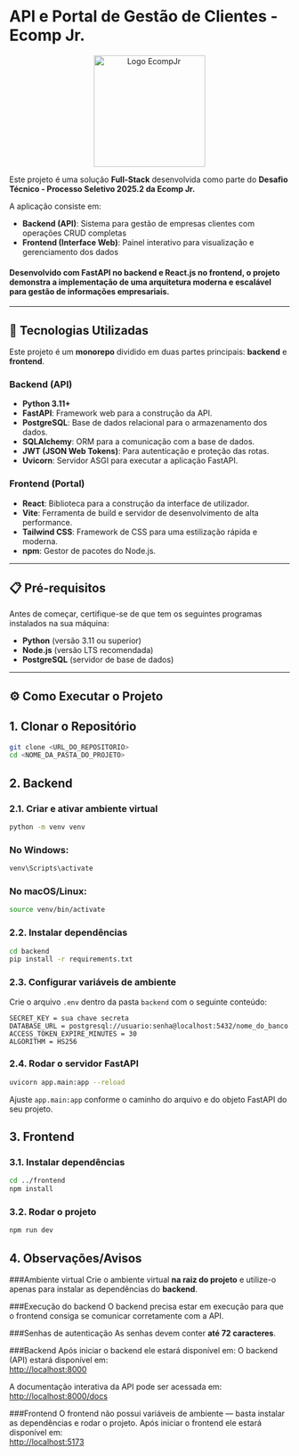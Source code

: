 # API e Portal de Gestão de Clientes - Ecomp Jr.

<div align="center">
  <img src="https://imgur.com/8DjSWjX.png" alt="Logo EcompJr" width="200px">
</div>

Este projeto é uma solução **Full-Stack** desenvolvida como parte do **Desafio Técnico - Processo Seletivo 2025.2 da Ecomp Jr.**

A aplicação consiste em:

* **Backend (API)**: Sistema para gestão de empresas clientes com operações CRUD completas
* **Frontend (Interface Web)**: Painel interativo para visualização e gerenciamento dos dados

#### Desenvolvido com **FastAPI** no backend e **React.js** no frontend, o projeto demonstra a implementação de uma arquitetura moderna e escalável para gestão de informações empresariais.
---

## 🚀 Tecnologias Utilizadas

Este projeto é um **monorepo** dividido em duas partes principais: **backend** e **frontend**.

### Backend (API)
- **Python 3.11+**
- **FastAPI**: Framework web para a construção da API.
- **PostgreSQL**: Base de dados relacional para o armazenamento dos dados.
- **SQLAlchemy**: ORM para a comunicação com a base de dados.
- **JWT (JSON Web Tokens)**: Para autenticação e proteção das rotas.
- **Uvicorn**: Servidor ASGI para executar a aplicação FastAPI.

### Frontend (Portal)
- **React**: Biblioteca para a construção da interface de utilizador.
- **Vite**: Ferramenta de build e servidor de desenvolvimento de alta performance.
- **Tailwind CSS**: Framework de CSS para uma estilização rápida e moderna.
- **npm**: Gestor de pacotes do Node.js.

---

## 📋 Pré-requisitos

Antes de começar, certifique-se de que tem os seguintes programas instalados na sua máquina:

- **Python** (versão 3.11 ou superior)  
- **Node.js** (versão LTS recomendada)  
- **PostgreSQL** (servidor de base de dados)  

---

## ⚙️ Como Executar o Projeto

## 1. Clonar o Repositório
```bash
git clone <URL_DO_REPOSITORIO>
cd <NOME_DA_PASTA_DO_PROJETO>
```

## 2. Backend

### 2.1. Criar e ativar ambiente virtual
```bash
python -m venv venv
```

### No Windows:
```bash
venv\Scripts\activate
```

### No macOS/Linux:
```bash
source venv/bin/activate
```

### 2.2. Instalar dependências
```bash
cd backend
pip install -r requirements.txt
```

### 2.3. Configurar variáveis de ambiente
Crie o arquivo `.env` dentro da pasta `backend` com o seguinte conteúdo:

```env
SECRET_KEY = sua chave secreta
DATABASE_URL = postgresql://usuario:senha@localhost:5432/nome_do_banco
ACCESS_TOKEN_EXPIRE_MINUTES = 30
ALGORITHM = HS256
```

### 2.4. Rodar o servidor FastAPI
```bash
uvicorn app.main:app --reload
```

Ajuste `app.main:app` conforme o caminho do arquivo e do objeto FastAPI do seu projeto.

## 3. Frontend

### 3.1. Instalar dependências
```bash
cd ../frontend
npm install
```

### 3.2. Rodar o projeto
```bash
npm run dev
```

## 4. Observações/Avisos

###Ambiente virtual
Crie o ambiente virtual **na raiz do projeto** e utilize-o apenas para instalar as dependências do **backend**.

###Execução do backend
O backend precisa estar em execução para que o frontend consiga se comunicar corretamente com a API.

###Senhas de autenticação
As senhas devem conter **até 72 caracteres**.  

###Backend
Após iniciar o backend ele estará disponível em:
O backend (API) estará disponível em:  
[http://localhost:8000](http://localhost:8000)  

A documentação interativa da API pode ser acessada em:  
[http://localhost:8000/docs](http://localhost:8000/docs)

###Frontend
O frontend não possui variáveis de ambiente — basta instalar as dependências e rodar o projeto.
Após iniciar o frontend ele estará disponível em:  
[http://localhost:5173](http://localhost:5173)
